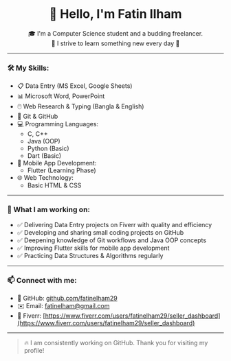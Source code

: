 <h1 align="center">👋 Hello, I'm Fatin Ilham</h1>

<p align="center">
🎓 I'm a Computer Science student and a budding freelancer.<br>
🧠 I strive to learn something new every day 💪
</p>

---

### 🛠️ My Skills:

- 📋 Data Entry (MS Excel, Google Sheets)  
- 📊 Microsoft Word, PowerPoint  
- 🖱️ Web Research & Typing (Bangla & English)  
- 🧰 Git & GitHub  
- 💻 Programming Languages:  
  - C, C++  
  - Java (OOP)  
  - Python (Basic)  
  - Dart (Basic)  
- 📱 Mobile App Development:  
  - Flutter (Learning Phase)  
- 🌐 Web Technology:  
  - Basic HTML & CSS  

---

### 🚀 What I am working on:
- ✅ Delivering Data Entry projects on Fiverr with quality and efficiency  
- ✅ Developing and sharing small coding projects on GitHub  
- ✅ Deepening knowledge of Git workflows and Java OOP concepts  
- ✅ Improving Flutter skills for mobile app development  
- ✅ Practicing Data Structures & Algorithms regularly    

---

### 📫 Connect with me:

- 🧰 GitHub: [github.com/fatinelham29](https://github.com/fatinelham29)  
- ✉️ Email: fatinelham@gmail.com  
- 🎯 Fiverr: [https://www.fiverr.com/users/fatinelham29/seller_dashboard](https://www.fiverr.com/users/fatinelham29/seller_dashboard)  

---

> 🔥 I am consistently working on GitHub. Thank you for visiting my profile!

